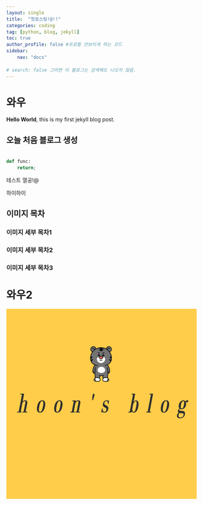 ```yaml
---
layout: single
title:  "첫포스팅!@!!"
categories: coding
tag: [python, blog, jekyll]
toc: true
author_profile: false #프로필 안보이게 하는 코드
sidebar:
    nav: "docs"

# search: false 그러면 이 블로그는 검색해도 나오지 않음. 
---
```


# 와우

**Hello World**, this is my first jekyll blog post.

## 오늘 처음 블로그 생성

```python

def func:
    return;
```

테스트
열공!@

하이하이

## 이미지 목차



### 이미지 세부 목차1





### 이미지 세부 목차2





### 이미지 세부 목차3



# 와우2



![yhoons](../images/2022-03-27-first/yhoons.png)
